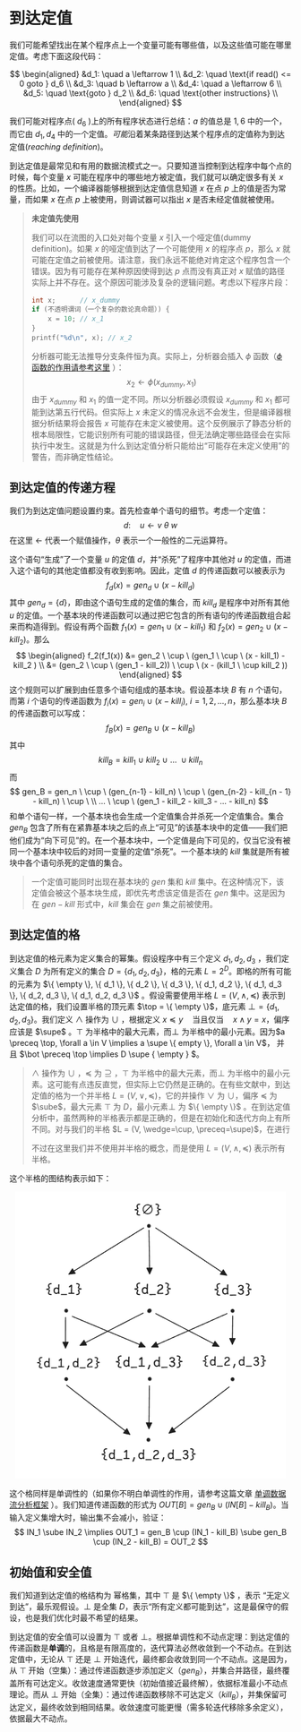 # 到达定值

我们可能希望找出在某个程序点上一个变量可能有哪些值，以及这些值可能在哪里定值。考虑下面这段代码：

$$
\begin{aligned}
&d_1: \quad a \leftarrow 1 \\
&d_2: \quad \text{if read() <= 0 goto } d_6 \\
&d_3: \quad b \leftarrow a \\
&d_4: \quad a \leftarrow 6 \\
&d_5: \quad \text{goto } d_2 \\
&d_6: \quad \text{other instructions} \\
\end{aligned}
$$

我们可能对程序点( $d_6$ )上的所有程序状态进行总结：$a$ 的值总是 ${1, 6}$ 中的一个，而它由 ${d_1, d_4}$ 中的一个定值。*可能*沿着某条路径到达某个程序点的定值称为到达定值(*reaching definition*)。

到达定值是最常见和有用的数据流模式之一。只要知道当控制到达程序中每个点的时候，每个变量 $x$ 可能在程序中的哪些地方被定值，我们就可以确定很多有关 $x$ 的性质。比如，一个编译器能够根据到达定值信息知道 $x$ 在点 $p$ 上的值是否为常量，而如果 $x$ 在点 $p$ 上被使用，则调试器可以指出 $x$ 是否未经定值就被使用。

>   **未定值先使用**
>
>   我们可以在流图的入口处对每个变量 $x$ 引入一个哑定值(dummy definition)。如果 $x$ 的哑定值到达了一个可能使用 $x$ 的程序点 $p$，那么 $x$ 就可能在定值之前被使用。请注意，我们永远不能绝对肯定这个程序包含一个错误。因为有可能存在某种原因使得到达 $p$ 点而没有真正对 $x$ 赋值的路径实际上并不存在。这个原因可能涉及复杂的逻辑问题。考虑以下程序片段：
>
>   ```c
>   int x;		// x_dummy
>   if (不透明谓词（一个复杂的数论真命题）) {
>       x = 10; // x_1
>   }
>   printf("%d\n", x); // x_2
>   ```
>
>   分析器可能无法推导分支条件恒为真。实际上，分析器会插入 $\phi$ 函数（[$\phi$ 函数的作用请参考这里](../../basics/ssa/ssa.md) ）：
>   $$
>   x_2 \leftarrow \phi(x_{dummy}, x_1)
>   $$
>   由于 $x_{dummy}$ 和 $x_1$ 的值一定不同。所以分析器必须假设 $x_{dummy}$ 和 ${x_1}$ 都可能到达第五行代码。但实际上 $x$ 未定义的情况永远不会发生，但是编译器根据分析结果将会报告 $x$ 可能存在未定义被使用。这个反例展示了静态分析的根本局限性，它能识别所有可能的错误路径，但无法确定哪些路径会在实际执行中发生。这就是为什么到达定值分析只能给出“可能存在未定义使用”的警告，而非确定性结论。

## 到达定值的传递方程

我们为到达定值问题设置约束。首先检查单个语句的细节。考虑一个定值：
$$
d: \quad u \leftarrow v \ \theta \ w
$$
在这里 $\leftarrow$ 代表一个赋值操作，$\theta$ 表示一个一般性的二元运算符。

这个语句“生成”了一个变量 $u$ 的定值 $d$，并“杀死”了程序中其他对 $u$ 的定值，而进入这个语句的其他定值都没有收到影响。因此，定值 $d$ 的传递函数可以被表示为
$$
f_d(x) = gen_d \ \cup \ (x - kill_d)
$$
其中 $gen_d = \{ d \}$，即由这个语句生成的定值的集合，而 $kill_d$ 是程序中对所有其他 $u$ 的定值。一个基本块的传递函数可以通过把它包含的所有语句的传递函数组合起来而构造得到。假设有两个函数 $f_1(x) = gen_1 \ \cup \ (x - kill_1)$ 和 $f_2(x) = gen_2 \ \cup \ (x - kill_2)$。那么
$$
\begin{aligned}
f_2(f_1(x)) &= gen_2 \ \cup \ (gen_1 \ \cup \ (x - kill_1) - kill_2 ) \\
&= (gen_2 \ \cup \ (gen_1 - kill_2)) \ \cup \ (x - (kill_1 \ \cup kill_2 )) 
\end{aligned}
$$
这个规则可以扩展到由任意多个语句组成的基本块。假设基本块 $B$ 有 $n$ 个语句，而第 $i$ 个语句的传递函数为 $f_i(x) = gen_i \ \cup \ (x - kill_i), \ i=1,2,...,n$，那么基本块 $B$ 的传递函数可以写成：
$$
f_B(x) = gen_B \ \cup \ (x - kill_B)
$$
其中
$$
kill_B = kill_1 \ \cup \ kill_2 \ \cup \ ... \ \cup kill_n
$$
而
$$
gen_B = gen_n \ \cup \ (gen_{n-1} - kill_n) \ \cup \ (gen_{n-2} - kill_{n - 1} - kill_n) \ \cup \ \\ ... \ \cup \ (gen_1 - kill_2 - kill_3 - ... - kill_n)
$$
和单个语句一样，一个基本块也会生成一个定值集合并杀死一个定值集合。集合 $gen_B$ 包含了所有在紧靠基本块之后的点上“可见”的该基本块中的定值——我们把他们成为“向下可见”的。在一个基本块中，一个定值是向下可见的，仅当它没有被同一个基本块中较后的对同一变量的定值“杀死”。一个基本块的 $kill$ 集就是所有被块中各个语句杀死的定值的集合。

>   一个定值可能同时出现在基本块的 $gen$ 集和 $kill$ 集中。在这种情况下，该定值会被这个基本块生成，即优先考虑该定值是否在 $gen$ 集中。这是因为在 $gen-kill$ 形式中，$kill$ 集会在 $gen$ 集之前被使用。



## 到达定值的格

到达定值的格元素为定义集合的幂集。假设程序中有三个定义 $d_1, d_2, d_3$ ，我们定义集合 $D$ 为所有定义的集合 $D = \{  d_1, d_2, d_3 \}$，格的元素 $L = 2^D$。即格的所有可能的元素为 $\{ \empty \}, \{ d_1 \}, \{ d_2 \}, \{ d_3 \}, \{ d_1, d_2 \}, \{ d_1, d_3 \}, \{ d_2, d_3 \}, \{ d_1, d_2, d_3 \}$ 。假设需要使用半格 $L = (V, \wedge, \preceq)$ 表示到达定值的格，我们设置半格的顶元素 $\top = \{ \empty \}$，底元素 $\bot = \{ d_1, d_2, d_3 \}$。我们定义 $\wedge$ 操作为 $\cup$ ，根据定义 $x \preceq y  \quad \text{当且仅当} \quad x \wedge y = x$，偏序应该是 $\supe$ 。$\top$ 为半格中的最大元素，而$\bot$ 为半格中的最小元素。因为$a \preceq \top, \forall a \in V \implies a \supe \{ empty \}, \forall a \in V$， 并且 $\bot \preceq \top \implies D \supe \{ \empty \} $。



>    $\wedge$ 操作为 $\cup$ ，$\preceq$ 为 $\supseteq$ ，$\top$ 为半格中的最大元素，而$\bot$ 为半格中的最小元素。这可能有点违反直觉，但实际上它仍然是正确的。在有些文献中，到达定值的格为一个并半格 $L = (V, \vee, \preceq)$，它的并操作 $\vee$ 为 $\cup$，偏序 $\preceq$ 为 $\sube$，最大元素 $\top$ 为 $D$，最小元素$\bot$ 为 $\{ \empty \}$ 。在到达定值分析中，虽然两种的半格表示都是正确的，但是在初始化和迭代方向上有所不同。对与我们的半格 $L = (V, \wedge=\cup, \preceq=\supe)$，在进行
>
>    不过在这里我们并不使用并半格的概念，而是使用 $L = (V, \wedge, \preceq)$ 表示所有半格。



这个半格的图结构表示如下：

<p align="center">
  <img src="./assets/reaching_def_semilattice.png" />
</p>

这个格同样是单调性的（如果你不明白单调性的作用，请参考这篇文章 [单调数据流分析框架](../monotone/monotone_data_flow_analysis_frameworks.md) ）。我们知道传递函数的形式为 $OUT[B] = gen_B \cup (IN[B] - kill_B)$。当输入定义集增大时，输出集不会减小，验证：
$$
IN_1 \sube IN_2 \implies OUT_1 = gen_B \cup (IN_1 - kill_B) \sube gen_B \cup (IN_2 - kill_B) = OUT_2
$$


## 初始值和安全值

我们知道到达定值的格结构为 幂格集，其中 $\top$ 是 $\{ \empty \}$ ，表示 “无定义到达”，最乐观假设。$\bot$ 是全集 $D$，表示“所有定义都可能到达”，这是最保守的假设，也是我们优化时最不希望的结果。

到达定值的安全值可以设置为 $\top$ 或者 $\bot$。根据单调性和不动点定理：到达定值的传递函数是**单调**的，且格是有限高度的，迭代算法必然收敛到一个不动点。在到达定值中，无论从 $\top$ 还是 $\bot$ 开始迭代，最终都会收敛到同一个不动点。这是因为，从 $\top$ 开始（空集）：通过传递函数逐步添加定义（$gen_B$），并集合并路径，最终覆盖所有可达定义。收敛速度通常更快（初始值接近最终解），依据标准最小不动点理论。而从 $\bot$ 开始（全集）：通过传递函数移除不可达定义（$kill_B$），并集保留可达定义，最终收敛到相同结果。收敛速度可能更慢（需多轮迭代移除多余定义），依据最大不动点。
